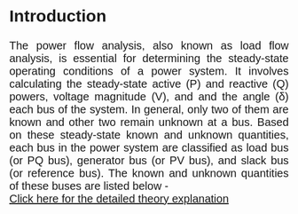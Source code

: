 
<div style="font-family: 'Nunito Sans', sans-serif; font-size: 20px;text-align: justify;">
<h2>Introduction</h2>

The power flow analysis, also known as load flow analysis, is essential for determining the steady-state operating conditions of a power system. It involves calculating the steady-state active (P) and reactive (Q) powers, voltage magnitude (V), and and the angle (δ) each bus of the system. In general, only two of them are known and other two remain unknown at a bus. Based on these steady-state known and unknown quantities, each bus in the power system are classified as load bus (or PQ bus), generator bus (or PV bus), and slack bus (or reference bus). The known and unknown quantities of these buses are listed below -<br> 
  <a href="docs/exp-4.pdf" target="_blank">Click here for the detailed theory explanation</a>
 